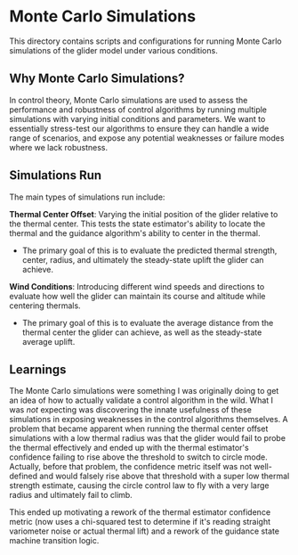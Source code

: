 # Monte Carlo Simulations
This directory contains scripts and configurations for running Monte Carlo simulations of the glider model under various conditions.

## Why Monte Carlo Simulations?
In control theory, Monte Carlo simulations are used to assess the performance and robustness of control algorithms by running multiple simulations with varying initial conditions and parameters. We want to essentially stress-test our algorithms to ensure they can handle a wide range of scenarios, and expose any potential weaknesses or failure modes where we lack robustness.

## Simulations Run
The main types of simulations run include:

**Thermal Center Offset**: Varying the initial position of the glider relative to the thermal center. This tests the state estimator's ability to locate the thermal and the guidance algorithm's ability to center in the thermal.
- The primary goal of this is to evaluate the predicted thermal strength, center, radius, and ultimately the steady-state uplift the glider can achieve.

**Wind Conditions**: Introducing different wind speeds and directions to evaluate how well the glider can maintain its course and altitude while centering thermals.
- The primary goal of this is to evaluate the average distance from the thermal center the glider can achieve, as well as the steady-state average uplift.

## Learnings
The Monte Carlo simulations were something I was originally doing to get an idea of how to actually validate a control algorithm in the wild. What I was *not* expecting was discovering the innate usefulness of these simulations in exposing weaknesses in the control algorithms themselves. A problem that became apparent when running the thermal center offset simulations with a low thermal radius was that the glider would fail to probe the thermal effectively and ended up with the thermal estimator's confidence failing to rise above the threshold to switch to circle mode. Actually, before that problem, the confidence metric itself was not well-defined and would falsely rise above that threshold with a super low thermal strength estimate, causing the circle control law to fly with a very large radius and ultimately fail to climb.

This ended up motivating a rework of the thermal estimator confidence metric (now uses a chi-squared test to determine if it's reading straight variometer noise or actual thermal lift) and a rework of the guidance state machine transition logic.